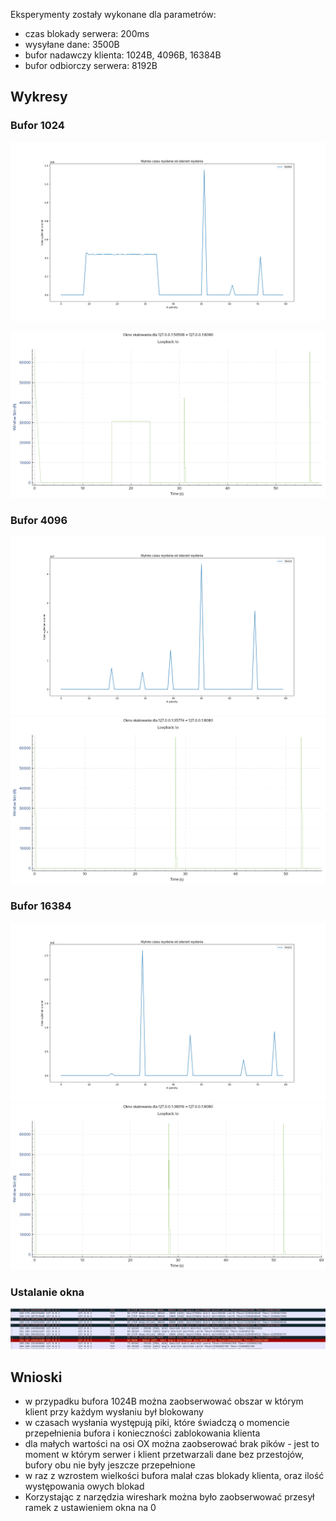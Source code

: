 Eksperymenty zostały wykonane dla parametrów:
- czas blokady serwera: 200ms
- wysyłane dane: 3500B
- bufor nadawczy klienta: 1024B, 4096B, 16384B
- bufor odbiorczy serwera: 8192B

## Wykresy

### Bufor 1024
![](log1024-plot.png)

![](thr-1024.png)

### Bufor 4096
![](log4096-plot.png)
![](thr-4096.png)

### Bufor 16384
![](log16384-plot.png)
![](thr-16384.png)

### Ustalanie okna

![](ss.png)



## Wnioski

- w przypadku bufora 1024B można zaobserwować obszar w którym klient przy każdym wysłaniu był blokowany
- w czasach wysłania występują piki, które świadczą o momencie przepełnienia bufora i konieczności zablokowania klienta
- dla małych wartości na osi OX można zaobserować brak pików - jest to moment w którym serwer i klient przetwarzali dane bez przestojów, bufory obu nie były jeszcze przepełnione
- w raz z wzrostem wielkości bufora malał czas blokady klienta, oraz ilość występowania owych blokad
- Korzystając z narzędzia wireshark można było zaobserwować przesył ramek z ustawieniem okna na 0
